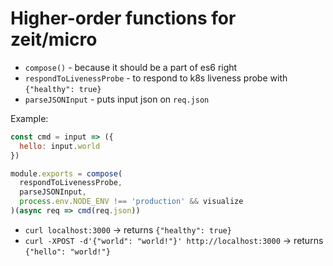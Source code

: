 Higher-order functions for zeit/micro
=====================================

 - `compose()` - because it should be a part of es6 right
 - `respondToLivenessProbe` - to respond to k8s liveness probe with `{"healthy": true}`
 - `parseJSONInput` - puts input json on `req.json`

Example:

```js
const cmd = input => ({
  hello: input.world
})

module.exports = compose(
  respondToLivenessProbe,
  parseJSONInput,
  process.env.NODE_ENV !== 'production' && visualize
)(async req => cmd(req.json))
```

 - `curl localhost:3000` -> returns `{"healthy": true}`
 - `curl -XPOST -d'{"world": "world!"}' http://localhost:3000` -> returns `{"hello": "world!"}`
